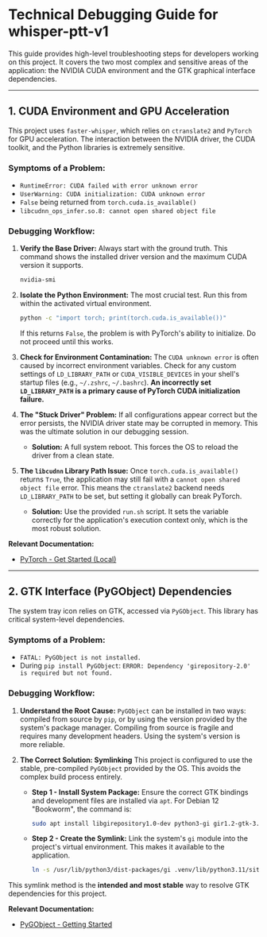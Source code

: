 # Technical Debugging Guide for whisper-ptt-v1

This guide provides high-level troubleshooting steps for developers working on this project. It covers the two most complex and sensitive areas of the application: the NVIDIA CUDA environment and the GTK graphical interface dependencies.

---

## 1. CUDA Environment and GPU Acceleration

This project uses `faster-whisper`, which relies on `ctranslate2` and `PyTorch` for GPU acceleration. The interaction between the NVIDIA driver, the CUDA toolkit, and the Python libraries is extremely sensitive.

### Symptoms of a Problem:
- `RuntimeError: CUDA failed with error unknown error`
- `UserWarning: CUDA initialization: CUDA unknown error`
- `False` being returned from `torch.cuda.is_available()`
- `libcudnn_ops_infer.so.8: cannot open shared object file`

### Debugging Workflow:

1.  **Verify the Base Driver:**
    Always start with the ground truth. This command shows the installed driver version and the maximum CUDA version it supports.
    ```bash
    nvidia-smi
    ```

2.  **Isolate the Python Environment:**
    The most crucial test. Run this from within the activated virtual environment.
    ```bash
    python -c "import torch; print(torch.cuda.is_available())"
    ```
    If this returns `False`, the problem is with PyTorch's ability to initialize. Do not proceed until this works.

3.  **Check for Environment Contamination:**
    The `CUDA unknown error` is often caused by incorrect environment variables. Check for any custom settings of `LD_LIBRARY_PATH` or `CUDA_VISIBLE_DEVICES` in your shell's startup files (e.g., `~/.zshrc`, `~/.bashrc`). **An incorrectly set `LD_LIBRARY_PATH` is a primary cause of PyTorch CUDA initialization failure.**

4.  **The "Stuck Driver" Problem:**
    If all configurations appear correct but the error persists, the NVIDIA driver state may be corrupted in memory. This was the ultimate solution in our debugging session.
    *   **Solution:** A full system reboot. This forces the OS to reload the driver from a clean state.

5.  **The `libcudnn` Library Path Issue:**
    Once `torch.cuda.is_available()` returns `True`, the application may still fail with a `cannot open shared object file` error. This means the `ctranslate2` backend needs `LD_LIBRARY_PATH` to be set, but setting it globally can break PyTorch.
    *   **Solution:** Use the provided `run.sh` script. It sets the variable correctly for the application's execution context only, which is the most robust solution.

**Relevant Documentation:**
- [PyTorch - Get Started (Local)](https://pytorch.org/get-started/locally/)

---

## 2. GTK Interface (PyGObject) Dependencies

The system tray icon relies on GTK, accessed via `PyGObject`. This library has critical system-level dependencies.

### Symptoms of a Problem:
- `FATAL: PyGObject is not installed.`
- During `pip install PyGObject`: `ERROR: Dependency 'girepository-2.0' is required but not found.`

### Debugging Workflow:

1.  **Understand the Root Cause:**
    `PyGObject` can be installed in two ways: compiled from source by `pip`, or by using the version provided by the system's package manager. Compiling from source is fragile and requires many development headers. Using the system's version is more reliable.

2.  **The Correct Solution: Symlinking**
    This project is configured to use the stable, pre-compiled `PyGObject` provided by the OS. This avoids the complex build process entirely.
    *   **Step 1 - Install System Package:** Ensure the correct GTK bindings and development files are installed via `apt`. For Debian 12 "Bookworm", the command is:
        ```bash
        sudo apt install libgirepository1.0-dev python3-gi gir1.2-gtk-3.0 libgtk-3-dev
        ```
    *   **Step 2 - Create the Symlink:** Link the system's `gi` module into the project's virtual environment. This makes it available to the application.
        ```bash
        ln -s /usr/lib/python3/dist-packages/gi .venv/lib/python3.11/site-packages/gi
        ```

This symlink method is the **intended and most stable** way to resolve GTK dependencies for this project.

**Relevant Documentation:**
- [PyGObject - Getting Started](https://pygobject.readthedocs.io/en/latest/getting_started.html)

